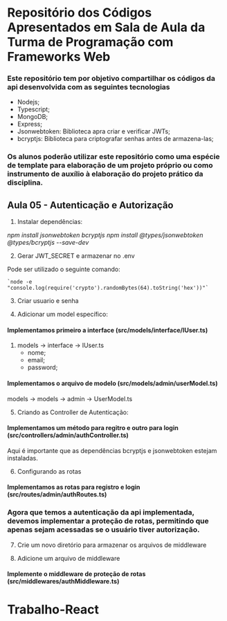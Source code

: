 # Repositório dos Códigos Apresentados em Sala de Aula da Turma de Programação com Frameworks Web

### Este repositório tem por objetivo compartilhar os códigos da api desenvolvida com as seguintes tecnologias

* Nodejs;
* Typescript;
* MongoDB;
* Express;
* Jsonwebtoken: Biblioteca apra criar e verificar JWTs;
* bcryptjs: Biblioteca para criptografar senhas antes de armazena-las;

### Os alunos poderão utilizar este repositório como uma espécie de template para elaboração de um projeto próprio ou como instrumento de auxílio à elaboração do projeto prático da disciplina.

## Aula 05 - Autenticação e Autorização

1. Instalar dependências:

_npm install jsonwebtoken bcryptjs_
_npm install @types/jsonwebtoken @types/bcryptjs --save-dev_

2. Gerar JWT_SECRET e armazenar no .env

Pode ser utilizado o seguinte comando:

    `node -e "console.log(require('crypto').randomBytes(64).toString('hex'))"`

3. Criar usuario e senha

4. Adicionar um model específico:

#### Implementamos primeiro a interface (src/models/interface/IUser.ts)

 1. models -> interface -> IUser.ts
    * nome;
    * email;
    * password;

#### Implementamos o arquivo de modelo (src/models/admin/userModel.ts)

models -> models -> admin -> UserModel.ts

5. Criando as Controller de Autenticação:

#### Implementamos um método para regitro e outro para login (src/controllers/admin/authController.ts)

Aqui é importante que as dependências bcryptjs e jsonwebtoken estejam instaladas.

6. Configurando as rotas

#### Implementamos as rotas para registro e login (src/routes/admin/authRoutes.ts)

### Agora que temos a autenticação da api implementada, devemos implementar a proteção de rotas, permitindo que apenas sejam acessadas se o usuário tiver autorização.

7. Crie um novo diretório para armazenar os arquivos de middleware

1. Adicione um arquivo de middleware

#### Implemente o middleware de proteção de rotas (src/middlewares/authMiddleware.ts)

# Trabalho-React
